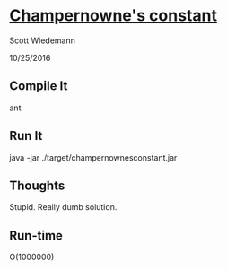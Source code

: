 # [Champernowne's constant](http://projecteuler.net/problem=40)
Scott Wiedemann

10/25/2016

## Compile It
ant


## Run It
java -jar ./target/champernownesconstant.jar

## Thoughts
Stupid.  Really dumb solution.

## Run-time
O(1000000)
